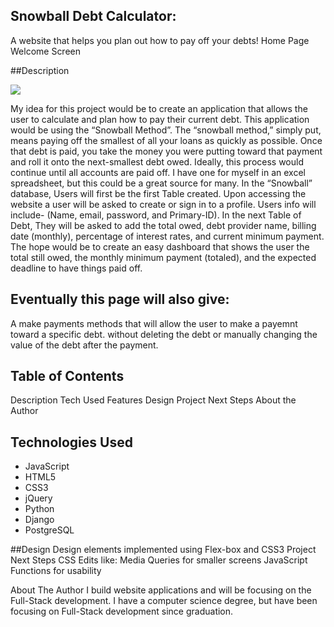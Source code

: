 ## Snowball Debt Calculator:
A website that helps you plan out how to pay off your debts!
Home Page Welcome Screen

##Description

<img src="https://i.imgur.com/C4UIQfP.png">

My idea for this project would be to create an application that allows the user to calculate and plan how to pay their current debt.  This application would be using the “Snowball Method”.  The “snowball method,” simply put, means paying off the smallest of all your loans as quickly as possible. Once that debt is paid, you take the money you were putting toward that payment and roll it onto the next-smallest debt owed. Ideally, this process would continue until all accounts are paid off.
I have one for myself in an excel spreadsheet, but this could be a great source for many.
In the “Snowball” database, Users will first be the first Table created.   Upon accessing the website a user will be asked to create or sign in to a profile.  Users info will include- (Name, email, password, and Primary-ID).  In the next Table of Debt, They will be asked to add the total owed, debt provider name, billing date (monthly), percentage of interest rates, and current minimum payment.
The hope would be to create an easy dashboard that shows the user the total still owed, the monthly minimum payment (totaled), and the expected deadline to have things paid off.

## Eventually this page will also give:

A make payments methods that will allow the user to make a payemnt toward a specific debt. without deleting the debt or manually changing the value of the debt after the payment.


## Table of Contents
Description
Tech Used
Features
Design
Project Next Steps
About the Author


## Technologies Used
* JavaScript
* HTML5
* CSS3
* jQuery
* Python
* Django
* PostgreSQL

##Design
Design elements implemented using Flex-box and CSS3
Project Next Steps
CSS Edits like:
Media Queries for smaller screens
JavaScript Functions for usability

About The Author
I build website applications and will be focusing on the Full-Stack development. I have a computer science degree, but have been focusing on Full-Stack development since graduation.